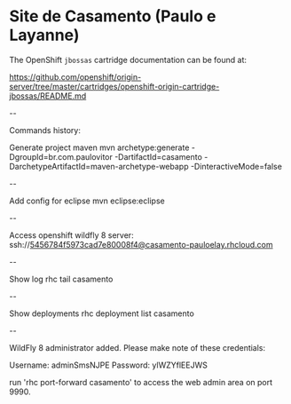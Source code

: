 Site de Casamento (Paulo e Layanne)
=========

The OpenShift `jbossas` cartridge documentation can be found at:

https://github.com/openshift/origin-server/tree/master/cartridges/openshift-origin-cartridge-jbossas/README.md

--

Commands history:

Generate project maven
mvn archetype:generate -DgroupId=br.com.paulovitor -DartifactId=casamento -DarchetypeArtifactId=maven-archetype-webapp -DinteractiveMode=false

--

Add config for eclipse
mvn eclipse:eclipse

--

Access openshift wildfly 8 server:
ssh://5456784f5973cad7e80008f4@casamento-pauloelay.rhcloud.com

--

Show log
rhc tail casamento

--

Show deployments
rhc deployment list casamento

--

WildFly 8 administrator added.  Please make note of these credentials:

Username: adminSmsNJPE
Password: ylWZYflEEJWS

run 'rhc port-forward casamento' to access the web admin area on port 9990.
